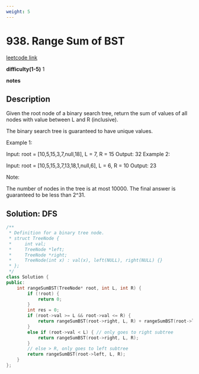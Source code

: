 ```yaml
---
weight: 5
---
```

# 938. Range Sum of BST
[leetcode link](https://leetcode.com/problems/range-sum-of-bst/)

**difficulty(1-5)** 
1

**notes**   


## Description
Given the root node of a binary search tree, return the sum of values of all nodes with value between L and R (inclusive).

The binary search tree is guaranteed to have unique values.
 

Example 1:

Input: root = [10,5,15,3,7,null,18], L = 7, R = 15
Output: 32
Example 2:

Input: root = [10,5,15,3,7,13,18,1,null,6], L = 6, R = 10
Output: 23
 

Note:

The number of nodes in the tree is at most 10000.
The final answer is guaranteed to be less than 2^31.

## Solution: DFS
```c++
/**
 * Definition for a binary tree node.
 * struct TreeNode {
 *     int val;
 *     TreeNode *left;
 *     TreeNode *right;
 *     TreeNode(int x) : val(x), left(NULL), right(NULL) {}
 * };
 */
class Solution {
public:
    int rangeSumBST(TreeNode* root, int L, int R) {
        if (!root) {
            return 0;
        }
        int res = 0;
        if (root->val >= L && root->val <= R) {
            return rangeSumBST(root->right, L, R) + rangeSumBST(root->left, L, R) + root->val;
        }
        else if (root->val < L) { // only goes to right subtree
            return rangeSumBST(root->right, L, R);
        }
        // else > R, only goes to left subtree
        return rangeSumBST(root->left, L, R);
    }
};
```